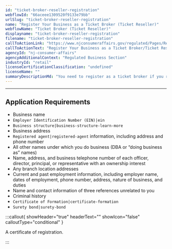 ```yaml
---
id: "ticket-broker-reseller-registration"
webflowId: "66aceee1309520f9133e79bb"
urlSlug: "ticket-broker-reseller-registration"
name: "Register Your Business as a Ticket Broker (Ticket Reseller)"
webflowName: "Ticket Broker (Ticket Reseller)"
displayname: "ticket-broker-reseller-registration"
filename: "ticket-broker-reseller-registration"
callToActionLink: "https://www.njconsumeraffairs.gov/regulated/Pages/Regulated-Business-Online-Registration.aspx"
callToActionText: "Register Your Business as a Ticket Broker/Ticket Reseller"
agencyId: "nj-consumer-affairs"
agencyAdditionalContext: "Regulated Business Section"
industryId: "retail"
licenseCertificationClassification: "undefined"
licenseName: ""
summaryDescriptionMd: "You need to register as a ticket broker if you resell admission tickets to places of entertainment and charge a premium, in addition to the price plus the taxes printed on the tickets."
---
```


---

## Application Requirements

- Business name
- `Employer Identification Number (EIN)|ein`
- `Business structure|business-structure-learn-more`
- Business address
- `Registered agent|registered-agent` information, including address and phone number
- All other names under which you do business (DBA or “doing business as” names)
- Name, address, and business telephone number of each officer, director, principal, or representative with an ownership interest
- Any branch location addresses
- Current and past employment information, including employer name, dates of employment, phone number, address, nature of business, and duties
- Name and contact information of three references unrelated to you
- Criminal history
- `Certificate of Formation|certificate-formation`
- `Surety bond|surety-bond`

:::callout{ showHeader="true" headerText="" showIcon="false" calloutType="conditional" }

A certificate of registration.

:::
